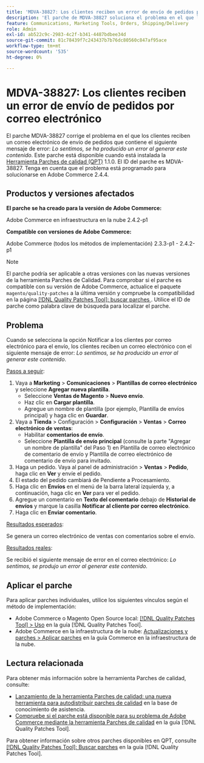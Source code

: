 ```yaml
---
title: 'MDVA-38827: Los clientes reciben un error de envío de pedidos por correo electrónico'
description: 'El parche de MDVA-38827 soluciona el problema en el que los clientes reciben un correo electrónico de envío de pedidos que contiene el siguiente mensaje de error: *Lo sentimos, se ha producido un error al generar este contenido*. Este parche está disponible cuando está instalada la [Quality Patches Tool (QPT)](https://experienceleague.adobe.com/es/docs/commerce-knowledge-base/kb/announcements/commerce-announcements/magento-quality-patches-released-new-tool-to-self-serve-quality-patches) 1.1.0. El ID del parche es MDVA-38827. Tenga en cuenta que el problema está programado para solucionarse en Adobe Commerce 2.4.4.'
feature: Communications, Marketing Tools, Orders, Shipping/Delivery
role: Admin
exl-id: ab522c9c-2983-4c2f-b341-4487bdbee34d
source-git-commit: 81c78439f7c243437b7b76dc80560c847af95ace
workflow-type: tm+mt
source-wordcount: '535'
ht-degree: 0%

---
```


# MDVA-38827: Los clientes reciben un error de envío de pedidos por correo electrónico

El parche MDVA-38827 corrige el problema en el que los clientes reciben un correo electrónico de envío de pedidos que contiene el siguiente mensaje de error: *Lo sentimos, se ha producido un error al generar este contenido*. Este parche está disponible cuando está instalada la [Herramienta Parches de calidad (QPT)](https://experienceleague.adobe.com/es/docs/commerce-knowledge-base/kb/announcements/commerce-announcements/magento-quality-patches-released-new-tool-to-self-serve-quality-patches) 1.1.0. El ID del parche es MDVA-38827. Tenga en cuenta que el problema está programado para solucionarse en Adobe Commerce 2.4.4.

## Productos y versiones afectados

**El parche se ha creado para la versión de Adobe Commerce:**

Adobe Commerce en infraestructura en la nube 2.4.2-p1

**Compatible con versiones de Adobe Commerce:**

Adobe Commerce (todos los métodos de implementación) 2.3.3-p1 - 2.4.2-p1

>[!NOTE]
>
>El parche podría ser aplicable a otras versiones con las nuevas versiones de la herramienta Parches de Calidad. Para comprobar si el parche es compatible con su versión de Adobe Commerce, actualice el paquete `magento/quality-patches` a la última versión y compruebe la compatibilidad en la página [[!DNL Quality Patches Tool]: buscar parches ](https://experienceleague.adobe.com/es/docs/commerce-knowledge-base/kb/announcements/commerce-announcements/magento-quality-patches-released-new-tool-to-self-serve-quality-patches). Utilice el ID de parche como palabra clave de búsqueda para localizar el parche.

## Problema

Cuando se selecciona la opción Notificar a los clientes por correo electrónico para el envío, los clientes reciben un correo electrónico con el siguiente mensaje de error: *Lo sentimos, se ha producido un error al generar este contenido*.

<u>Pasos a seguir</u>:

1. Vaya a **Marketing** > **Comunicaciones** > **Plantillas de correo electrónico** y seleccione **Agregar nueva plantilla**.
   * Seleccione **Ventas de Magento** > **Nuevo envío**.
   * Haz clic en **Cargar plantilla**.
   * Agregue un nombre de plantilla (por ejemplo, Plantilla de envíos principal) y haga clic en **Guardar**.
1. Vaya a **Tienda** > Configuración > **Configuración** > **Ventas** > **Correo electrónico de ventas**:
   * Habilitar **comentarios de envío**.
   * Seleccione **Plantilla de envío principal** (consulte la parte &quot;Agregar un nombre de plantilla&quot; del Paso 1) en Plantilla de correo electrónico de comentario de envío y Plantilla de correo electrónico de comentario de envío para invitado.
1. Haga un pedido. Vaya al panel de administración > **Ventas** > **Pedido**, haga clic en **Ver** y envíe el pedido.
1. El estado del pedido cambiará de Pendiente a Procesamiento.
1. Haga clic en **Envíos** en el menú de la barra lateral izquierda y, a continuación, haga clic en **Ver** para ver el pedido.
1. Agregue un comentario en **Texto del comentario** debajo de **Historial de envíos** y marque la casilla **Notificar al cliente por correo electrónico**.
1. Haga clic en **Enviar comentario**.

<u>Resultados esperados</u>:

Se genera un correo electrónico de ventas con comentarios sobre el envío.

<u>Resultados reales</u>:

Se recibió el siguiente mensaje de error en el correo electrónico: *Lo sentimos, se produjo un error al generar este contenido.*

## Aplicar el parche

Para aplicar parches individuales, utilice los siguientes vínculos según el método de implementación:

* Adobe Commerce o Magento Open Source local: [[!DNL Quality Patches Tool] > Uso](/help/tools/quality-patches-tool/usage.md) en la guía [!DNL Quality Patches Tool].
* Adobe Commerce en la infraestructura de la nube: [Actualizaciones y parches > Aplicar parches](https://experienceleague.adobe.com/docs/commerce-cloud-service/user-guide/develop/upgrade/apply-patches.html?lang=es) en la guía Commerce en la infraestructura de la nube.

## Lectura relacionada

Para obtener más información sobre la herramienta Parches de calidad, consulte:

* [Lanzamiento de la herramienta Parches de calidad: una nueva herramienta para autodistribuir parches de calidad](https://experienceleague.adobe.com/es/docs/commerce-knowledge-base/kb/announcements/commerce-announcements/magento-quality-patches-released-new-tool-to-self-serve-quality-patches) en la base de conocimiento de asistencia.
* [Compruebe si el parche está disponible para su problema de Adobe Commerce mediante la herramienta Parches de calidad](/help/tools/quality-patches-tool/patches-available-in-qpt/check-patch-for-magento-issue-with-magento-quality-patches.md) en la guía [!DNL Quality Patches Tool].

Para obtener información sobre otros parches disponibles en QPT, consulte [[!DNL Quality Patches Tool]: Buscar parches](https://experienceleague.adobe.com/tools/commerce-quality-patches/index.html?lang=es) en la guía [!DNL Quality Patches Tool].
